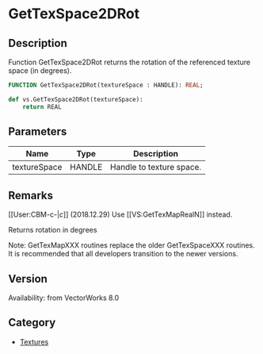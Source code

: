# GetTexSpace2DRot

## Description
Function GetTexSpace2DRot returns the rotation of the referenced texture space (in degrees).

```pascal
FUNCTION GetTexSpace2DRot(textureSpace : HANDLE): REAL;
```

```python
def vs.GetTexSpace2DRot(textureSpace):
    return REAL
```

## Parameters
|Name|Type|Description|
|---|---|---|
|textureSpace|HANDLE|Handle to texture space.|

## Remarks
[[User:CBM-c-|_c_]] (2018.12.29) Use [[VS:GetTexMapRealN]] instead.


Returns rotation in degrees

Note: GetTexMapXXX routines replace the older GetTexSpaceXXX routines.  It is recommended that all developers transition to the newer versions.

## Version
Availability: from VectorWorks 8.0

## Category
* [Textures](../Categories/Textures.md)
